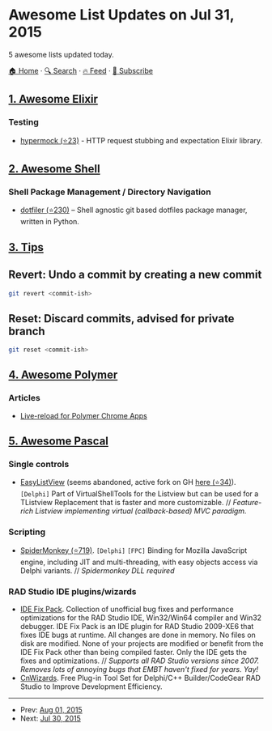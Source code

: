 # Awesome List Updates on Jul 31, 2015

5 awesome lists updated today.

[🏠 Home](/README.md) · [🔍 Search](https://test.trackawesomelist.com/search/) · [🔥 Feed](https://test.trackawesomelist.com/feed.xml) · [📮 Subscribe](https://trackawesomelist.us17.list-manage.com/subscribe?u=d2f0117aa829c83a63ec63c2f&id=36a103854c)



## [1. Awesome Elixir](/content/h4cc/awesome-elixir/README.md)

### Testing

*   [hypermock (⭐23)](https://github.com/stevegraham/hypermock) - HTTP request stubbing and expectation Elixir library.

## [2. Awesome Shell](/content/alebcay/awesome-shell/README.md)

### Shell Package Management / Directory Navigation

*   [dotfiler (⭐230)](https://github.com/svetlyak40wt/dotfiler) – Shell agnostic git based dotfiles package manager, written in Python.

## [3. Tips](/content/git-tips/tips/README.md)
## Revert: Undo a commit by creating a new commit

```sh
git revert <commit-ish>
```
## Reset: Discard commits, advised for private branch

```sh
git reset <commit-ish>
```

## [4. Awesome Polymer](/content/Granze/awesome-polymer/README.md)

### Articles

*   [Live-reload for Polymer Chrome Apps](http://codingwithgerwin.blogspot.it/2015/07/live-reload-for-polymer-chrome-apps.html)

## [5. Awesome Pascal](/content/Fr0sT-Brutal/awesome-pascal/README.md)

### Single controls

*   [EasyListView](http://code.google.com/p/mustangpeakeasylistview) (seems abandoned, active fork on GH [here (⭐34)](https://github.com/TurboPack/MustangpeakEasyListview)). `[Delphi]` Part of VirtualShellTools for the Listview but can be used for a TListview Replacement that is faster and more customizable.
    // *Feature-rich Listview implementing virtual (callback-based) MVC paradigm.*

### Scripting

*   [SpiderMonkey (⭐719)](https://github.com/synopse/mORMot/blob/master/SynSM.pas). `[Delphi]` `[FPC]` Binding for Mozilla JavaScript engine, including JIT and multi-threading, with easy objects access via Delphi variants.
    // *Spidermonkey DLL required*

### RAD Studio IDE plugins/wizards

*   [IDE Fix Pack](https://www.idefixpack.de/blog/ide-tools/ide-fix-pack/). Collection of unofficial bug fixes and performance optimizations for the RAD Studio IDE, Win32/Win64 compiler and Win32 debugger. IDE Fix Pack is an IDE plugin for RAD Studio 2009-XE6 that fixes IDE bugs at runtime. All changes are done in memory. No files on disk are modified. None of your projects are modified or benefit from the IDE Fix Pack other than being compiled faster. Only the IDE gets the fixes and optimizations.
    // *Supports all RAD Studio versions since 2007. Removes lots of annoying bugs that EMBT haven't fixed for years. Yay!*
*   [CnWizards](https://github.com/cnpack). Free Plug-in Tool Set for Delphi/C++ Builder/CodeGear RAD Studio to Improve Development Efficiency.

---

- Prev: [Aug 01, 2015](/content/2015/08/01/README.md)
- Next: [Jul 30, 2015](/content/2015/07/30/README.md)